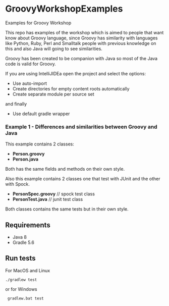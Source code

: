 # GroovyWorkshopExamples
Examples for Groovy Workshop

This repo has examples of the workshop which is aimed to people that want know about Groovy language,
since Groovy has similarity with languages like Python, Ruby, Perl and Smalltalk
people with previous knowledge on this and also Java will going to see similarities.

Groovy has been created to be companion with Java so most of the Java code is valid for Groovy.

If you are using IntelliJIDEa open the project and select the options:

- Use auto-import
- Create directories for empty content roots automatically
- Create separate module per source set

and finally

- Use default gradle wrapper

### Example 1 - Differences and similarities between Groovy and Java

This example contains 2 classes:

- **Person.groovy**
- **Person.java**

Both has the same fields and methods on their own style.          

Also this example contains 2 classes one that test with JUnit and the other with Spock.
  
- **PersonSpec.groovy** // spock test class
- **PersonTest.java**   // junit test class

Both classes contains the same tests but in their own style.


## Requirements

- Java 8
- Gradle 5.6

## Run tests

For MacOS and Linux

`` ./gradlew test ``  

or for Windows

`` gradlew.bat test``

